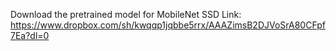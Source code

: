 Download the pretrained model for MobileNet SSD
Link: https://www.dropbox.com/sh/kwqqp1jqbbe5rrx/AAAZimsB2DJVoSrA80CFpf7Ea?dl=0
